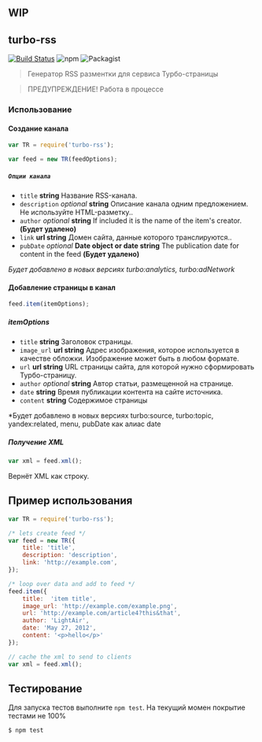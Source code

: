 ## WIP

## turbo-rss

[![Build Status](https://travis-ci.org/LightAir/turbo-rss.svg)](https://travis-ci.org/lightair/turbo-rss)
![npm](https://img.shields.io/npm/v/npm.svg)
![Packagist](https://img.shields.io/packagist/l/doctrine/orm.svg)


>Генератор RSS разментки для сервиса Турбо-страницы

>ПРЕДУПРЕЖДЕНИЕ! Работа в процессе

### Использование

#### Создание канала

```js
var TR = require('turbo-rss');

var feed = new TR(feedOptions);
```

##### `Опции канала`

 * `title` **string** Название RSS-канала.
 * `description` _optional_ **string** Описание канала одним предложением. Не используйте HTML-разметку..
 * `author` _optional_  **string**  If included it is the name of the item's creator. **(Будет удалено)**
 * `link` **url string** Домен сайта, данные которого транслируются..
 * `pubDate` _optional_ **Date object or date string** The publication date for content in the feed **(Будет удалено)**
 
 *Будет добавлено в новых версиях turbo:analytics, turbo:adNetwork*
 
#### Добавление страницы в канал
```js
feed.item(itemOptions);
```

##### itemOptions

 * `title` **string** Заголовок страницы.
 * `image_url` **url string** Адрес изображения, которое используется в качестве обложки. Изображение может быть в любом формате.
 * `url` **url string** URL страницы сайта, для которой нужно сформировать Турбо-страницу.
 * `author` _optional_  **string**  Автор статьи, размещенной на странице.
 * `date` **string** Время публикации контента на сайте источника.
 * `content` **string** Содержимое страницы
 
 *Будет добавлено в новых версиях turbo:source, turbo:topic, yandex:related, menu, pubDate как алиас date
 
##### Получение XML

```js
var xml = feed.xml();
```
Вернёт XML как строку.

## Пример использования

```js
var TR = require('turbo-rss');

/* lets create feed */
var feed = new TR({
    title: 'title',
    description: 'description',
    link: 'http://example.com',
});

/* loop over data and add to feed */
feed.item({
    title:  'item title',
    image_url: 'http://example.com/example.png',
    url: 'http://example.com/article4?this&that',
    author: 'LightAir',
    date: 'May 27, 2012',
    content: '<p>hello</p>'
});

// cache the xml to send to clients
var xml = feed.xml();
```

## Тестирование

Для запуска тестов выполните `npm test`. На текущий момен покрытие тестами не 100%

```sh
$ npm test
```
